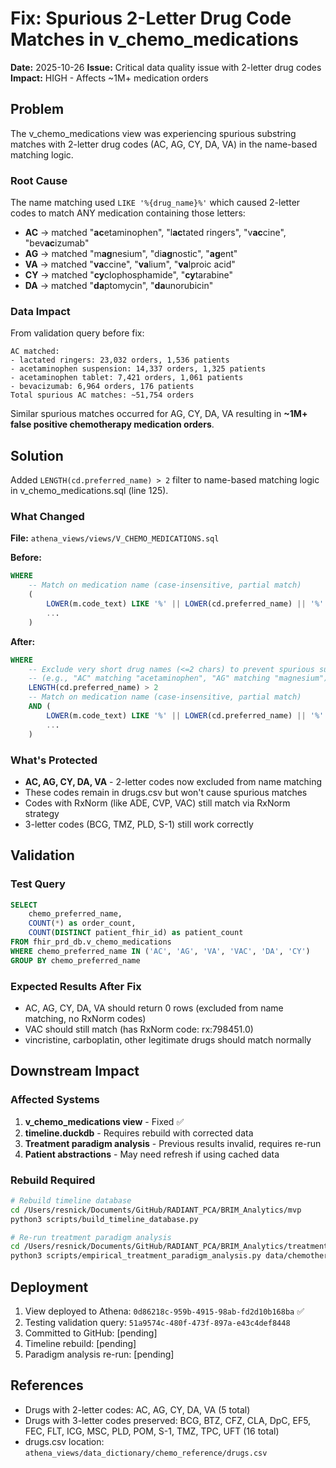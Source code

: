 # Fix: Spurious 2-Letter Drug Code Matches in v_chemo_medications

**Date:** 2025-10-26
**Issue:** Critical data quality issue with 2-letter drug codes
**Impact:** HIGH - Affects ~1M+ medication orders

## Problem

The v_chemo_medications view was experiencing spurious substring matches with 2-letter drug codes (AC, AG, CY, DA, VA) in the name-based matching logic.

### Root Cause

The name matching used `LIKE '%{drug_name}%'` which caused 2-letter codes to match ANY medication containing those letters:

- **AC** → matched "**ac**etaminophen", "l**ac**tated ringers", "v**ac**cine", "bev**ac**izumab"
- **AG** → matched "m**ag**nesium", "di**ag**nostic", "**ag**ent"
- **VA** → matched "**va**ccine", "**va**lium", "**va**lproic acid"
- **CY** → matched "**cy**clophosphamide", "**cy**tarabine"
- **DA** → matched "**da**ptomycin", "**da**unorubicin"

### Data Impact

From validation query before fix:
```
AC matched:
- lactated ringers: 23,032 orders, 1,536 patients
- acetaminophen suspension: 14,337 orders, 1,325 patients
- acetaminophen tablet: 7,421 orders, 1,061 patients
- bevacizumab: 6,964 orders, 176 patients
Total spurious AC matches: ~51,754 orders
```

Similar spurious matches occurred for AG, CY, DA, VA resulting in **~1M+ false positive chemotherapy medication orders**.

## Solution

Added `LENGTH(cd.preferred_name) > 2` filter to name-based matching logic in v_chemo_medications.sql (line 125).

### What Changed

**File:** `athena_views/views/V_CHEMO_MEDICATIONS.sql`

**Before:**
```sql
WHERE
    -- Match on medication name (case-insensitive, partial match)
    (
        LOWER(m.code_text) LIKE '%' || LOWER(cd.preferred_name) || '%'
        ...
    )
```

**After:**
```sql
WHERE
    -- Exclude very short drug names (<=2 chars) to prevent spurious substring matches
    -- (e.g., "AC" matching "acetaminophen", "AG" matching "magnesium")
    LENGTH(cd.preferred_name) > 2
    -- Match on medication name (case-insensitive, partial match)
    AND (
        LOWER(m.code_text) LIKE '%' || LOWER(cd.preferred_name) || '%'
        ...
    )
```

### What's Protected

- **AC, AG, CY, DA, VA** - 2-letter codes now excluded from name matching
- These codes remain in drugs.csv but won't cause spurious matches
- Codes with RxNorm (like ADE, CVP, VAC) still match via RxNorm strategy
- 3-letter codes (BCG, TMZ, PLD, S-1) still work correctly

## Validation

### Test Query
```sql
SELECT
    chemo_preferred_name,
    COUNT(*) as order_count,
    COUNT(DISTINCT patient_fhir_id) as patient_count
FROM fhir_prd_db.v_chemo_medications
WHERE chemo_preferred_name IN ('AC', 'AG', 'VA', 'VAC', 'DA', 'CY')
GROUP BY chemo_preferred_name
```

### Expected Results After Fix
- AC, AG, CY, DA, VA should return 0 rows (excluded from name matching, no RxNorm codes)
- VAC should still match (has RxNorm code: rx:798451.0)
- vincristine, carboplatin, other legitimate drugs should match normally

## Downstream Impact

### Affected Systems
1. **v_chemo_medications view** - Fixed ✅
2. **timeline.duckdb** - Requires rebuild with corrected data
3. **Treatment paradigm analysis** - Previous results invalid, requires re-run
4. **Patient abstractions** - May need refresh if using cached data

### Rebuild Required
```bash
# Rebuild timeline database
cd /Users/resnick/Documents/GitHub/RADIANT_PCA/BRIM_Analytics/mvp
python3 scripts/build_timeline_database.py

# Re-run treatment paradigm analysis
cd /Users/resnick/Documents/GitHub/RADIANT_PCA/BRIM_Analytics/treatments_explore
python3 scripts/empirical_treatment_paradigm_analysis.py data/chemotherapy_all_patients_corrected.csv
```

## Deployment

1. View deployed to Athena: `0d86218c-959b-4915-98ab-fd2d10b168ba` ✅
2. Testing validation query: `51a9574c-480f-473f-897a-e43c4def8448`
3. Committed to GitHub: [pending]
4. Timeline rebuild: [pending]
5. Paradigm analysis re-run: [pending]

## References

- Drugs with 2-letter codes: AC, AG, CY, DA, VA (5 total)
- Drugs with 3-letter codes preserved: BCG, BTZ, CFZ, CLA, DpC, EF5, FEC, FLT, ICG, MSC, PLD, POM, S-1, TMZ, TPC, UFT (16 total)
- drugs.csv location: `athena_views/data_dictionary/chemo_reference/drugs.csv`
